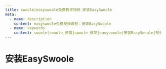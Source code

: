 ```yaml
---
title: swoole|easyswoole免费教学视频-安装EasySwoole
meta:
  - name: description
    content: easyswoole免费视频课程：安装EasySwoole
  - name: keywords
    content: swoole|swoole 拓展|swoole 框架|easyswoole|安装EasySwoole|视频课程|免费教程
---
```

# 安装EasySwoole
<script type="text/javascript" src="/Js/Ckplayer/ckplayer.js"></script>
<div class="video" style="width: 50rem;height: 30rem;"></div>
<script type="text/javascript">
    var videoObject = {
    		container: '.video',
    		variable: 'player',
    		video:'http://video-oss.easyswoole.com/install/1-7-%e5%ae%89%e8%a3%85EasySwoole%e6%a1%86%e6%9e%b6.mp4'
    	};
    var player=new ckplayer(videoObject);
</script>

